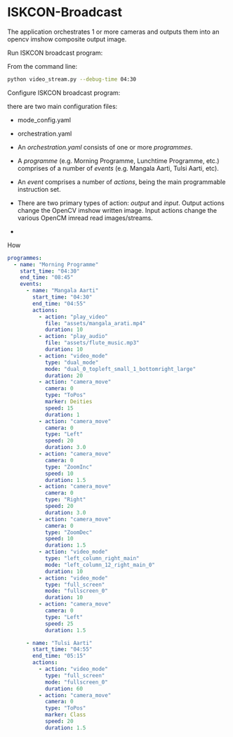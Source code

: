 # ISKCON-Broadcast

The application orchestrates 1 or more cameras and outputs them into an opencv imshow composite output image.

Run ISKCON broadcast program:

From the command line:
```bash
python video_stream.py --debug-time 04:30
```
Configure ISKCON broadcast program:

there are two main configuration files:

* mode_config.yaml
* orchestration.yaml

* An *orchestration.yaml* consists of one or more *programmes*.
* A *programme* (e.g. Morning Programme, Lunchtime Programme, etc.) comprises of a number of *events* (e.g. Mangala Aarti, Tulsi Aarti, etc).
* An *event* comprises a number of *actions*, being the main programmable instruction set.
* There are two primary types of action: *output* and *input*. Output actions change the OpenCV imshow written image. Input actions change the various OpenCM imread read images/streams.
* 

How 

```yaml
programmes:
  - name: "Morning Programme"
    start_time: "04:30"
    end_time: "08:45"
    events:
      - name: "Mangala Aarti"
        start_time: "04:30"
        end_time: "04:55"
        actions:
          - action: "play_video"
            file: "assets/mangala_arati.mp4"
            duration: 10
          - action: "play_audio"
            file: "assets/flute_music.mp3"
            duration: 10
          - action: "video_mode"
            type: "dual_mode"
            mode: "dual_0_topleft_small_1_bottomright_large"
            duration: 20
          - action: "camera_move"
            camera: 0
            type: "ToPos"
            marker: Deities
            speed: 15
            duration: 1
          - action: "camera_move"
            camera: 0
            type: "Left"
            speed: 20
            duration: 3.0
          - action: "camera_move"
            camera: 0
            type: "ZoomInc"
            speed: 10
            duration: 1.5
          - action: "camera_move"
            camera: 0
            type: "Right"
            speed: 20
            duration: 3.0
          - action: "camera_move"
            camera: 0
            type: "ZoomDec"
            speed: 10
            duration: 1.5
          - action: "video_mode"
            type: "left_column_right_main"
            mode: "left_column_12_right_main_0"
            duration: 10
          - action: "video_mode"
            type: "full_screen"
            mode: "fullscreen_0"
            duration: 10
          - action: "camera_move"
            camera: 0
            type: "Left"
            speed: 25
            duration: 1.5

      - name: "Tulsi Aarti"
        start_time: "04:55"
        end_time: "05:15"
        actions:
          - action: "video_mode"
            type: "full_screen"
            mode: "fullscreen_0"
            duration: 60
          - action: "camera_move"
            camera: 0
            type: "ToPos"
            marker: Class
            speed: 20
            duration: 1.5
```
